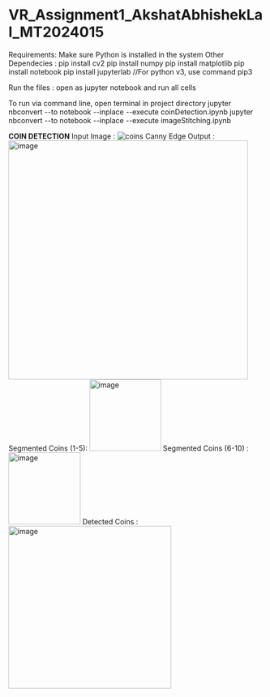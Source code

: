 # VR_Assignment1_AkshatAbhishekLal_MT2024015
Requirements:
  Make sure Python is installed in the system
  Other Dependecies :
    pip install cv2 
    pip install numpy
    pip install matplotlib
    pip install notebook
    pip install jupyterlab
  //For python v3, use command pip3

Run the files :
  open as jupyter notebook and run all cells
    
  To run via command line, open terminal in project directory
    jupyter nbconvert --to notebook --inplace --execute coinDetection.ipynb
    jupyter nbconvert --to notebook --inplace --execute imageStitching.ipynb

**COIN DETECTION**
Input Image : ![coins](https://github.com/user-attachments/assets/95b39def-9ac6-46b1-9b1c-e155d2ac4f92)
Canny Edge Output : <img width="472" alt="image" src="https://github.com/user-attachments/assets/82bc72c8-2cc9-4b92-80c8-d479e0b8770e" />
Segmented Coins (1-5): <img width="141" alt="image" src="https://github.com/user-attachments/assets/08596ad3-c3d6-4067-a292-362216034565" />
Segmented Coins (6-10) : <img width="142" alt="image" src="https://github.com/user-attachments/assets/b9a44736-80b2-43db-b567-661208402029" />
Detected Coins : <img width="321" alt="image" src="https://github.com/user-attachments/assets/969f09af-9e59-4fbf-8330-e7d5d179af49" />



